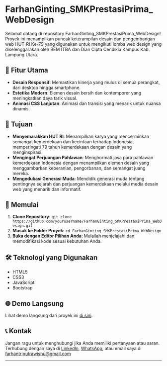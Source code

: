 # FarhanGinting_SMKPrestasiPrima_WebDesign

Selamat datang di repository FarhanGinting_SMKPrestasiPrima_WebDesign! Proyek ini menampilkan puncak keterampilan desain dan pengembangan web HUT-RI Ke-79 yang digunakan untuk mengikuti lomba web design yang diselenggarakan oleh BEM ITBA dan Dian Cipta Cendikia Kampus Kab. Lampung Utara. 

## 🌟 Fitur Utama

- **Desain Responsif**: Memastikan kinerja yang mulus di semua perangkat, dari desktop hingga smartphone.
- **Estetika Modern**: Elemen desain bersih dan kontemporer yang meningkatkan daya tarik visual.
- **Animasi CSS Lanjutan**: Animasi dan transisi yang menarik untuk nuansa dinamis.

## 🎯 Tujuan

- **Menyemarakkan HUT RI**: Menampilkan karya yang mencerminkan semangat kemerdekaan dan kecintaan terhadap Indonesia, memperingati 79 tahun kemerdekaan dengan desain yang menginspirasi.
- **Mengingat Perjuangan Pahlawan**: Menghormati jasa para pahlawan kemerdekaan Indonesia dengan menampilkan elemen desain yang menggambarkan keberanian, pengorbanan, dan semangat juang mereka.
- **Mengedukasi Generasi Muda**: Mendidik generasi muda tentang pentingnya sejarah dan perjuangan kemerdekaan melalui media desain web yang menarik dan informatif.

## 🚀 Memulai

1. **Clone Repository**: `git clone https://github.com/yourusername/FarhanGinting_SMKPrestasiPrima_WebDesign.git`
2. **Masuk ke Folder Proyek**: `cd FarhanGinting_SMKPrestasiPrima_WebDesign`
3. **Buka dengan Editor Pilihan Anda**: Mulailah menjelajahi dan memodifikasi kode sesuai kebutuhan Anda.

## 🛠️ Teknologi yang Digunakan

- HTML5
- CSS3
- JavaScript
- Bootstrap

## 🌐 Demo Langsung

Lihat demo langsung dari proyek ini [di sini](https://farhanginting.github.io/FarhanGinting_SMKPrestasiPrima_WebDesign/).

## 📞 Kontak

Jangan ragu untuk menghubungi jika Anda memiliki pertanyaan atau saran. Terhubung dengan saya di [LinkedIn](https://www.linkedin.com/in/farhan-ginting), [WhatsApp](https://wa.me/085794413252), atau email saya di farhantriputrawisnu@gmail.com

---
